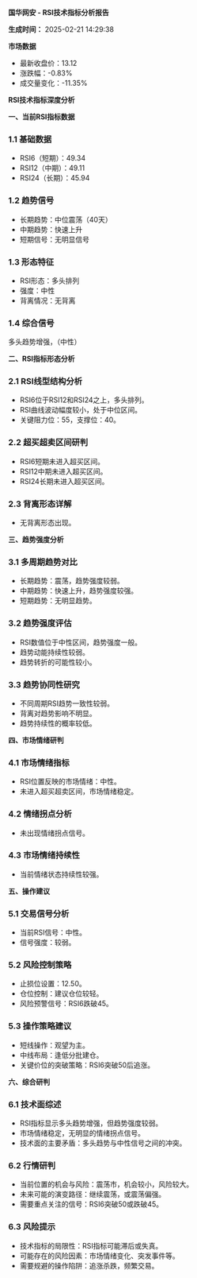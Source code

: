 **国华网安 - RSI技术指标分析报告**

**生成时间：** 2025-02-21 14:29:38

**市场数据**

- 最新收盘价：13.12
- 涨跌幅：-0.83%
- 成交量变化：-11.35%

**RSI技术指标深度分析**

**一、当前RSI指标数据**

### 1.1 基础数据
- RSI6（短期）：49.34
- RSI12（中期）：49.11
- RSI24（长期）：45.94

### 1.2 趋势信号
- 长期趋势：中位震荡（40天）
- 中期趋势：快速上升
- 短期信号：无明显信号

### 1.3 形态特征
- RSI形态：多头排列
- 强度：中性
- 背离情况：无背离

### 1.4 综合信号
多头趋势增强，（中性）

**二、RSI指标形态分析**

### 2.1 RSI线型结构分析
- RSI6位于RSI12和RSI24之上，多头排列。
- RSI曲线波动幅度较小，处于中位区间。
- 关键阻力位：55，支撑位：40。

### 2.2 超买超卖区间研判
- RSI6短期未进入超买区间。
- RSI12中期未进入超买区间。
- RSI24长期未进入超买区间。

### 2.3 背离形态详解
- 无背离形态出现。

**三、趋势强度分析**

### 3.1 多周期趋势对比
- 长期趋势：震荡，趋势强度较弱。
- 中期趋势：快速上升，趋势强度较强。
- 短期趋势：无明显趋势。

### 3.2 趋势强度评估
- RSI数值位于中性区间，趋势强度一般。
- 趋势动能持续性较弱。
- 趋势转折的可能性较小。

### 3.3 趋势协同性研究
- 不同周期RSI趋势一致性较弱。
- 背离对趋势影响不明显。
- 趋势持续性的概率较低。

**四、市场情绪研判**

### 4.1 市场情绪指标
- RSI位置反映的市场情绪：中性。
- 未进入超买超卖区间，市场情绪稳定。

### 4.2 情绪拐点分析
- 未出现情绪拐点信号。

### 4.3 市场情绪持续性
- 当前情绪状态持续性较强。

**五、操作建议**

### 5.1 交易信号分析
- 当前RSI信号：中性。
- 信号强度：较弱。

### 5.2 风险控制策略
- 止损位设置：12.50。
- 仓位控制：建议仓位较轻。
- 风险预警信号：RSI6跌破45。

### 5.3 操作策略建议
- 短线操作：观望为主。
- 中线布局：逢低分批建仓。
- 关键价位的突破策略：RSI6突破50后追涨。

**六、综合研判**

### 6.1 技术面综述
- RSI指标显示多头趋势增强，但趋势强度较弱。
- 市场情绪稳定，无明显的情绪拐点信号。
- 技术面的主要矛盾：多头趋势与中性信号之间的冲突。

### 6.2 行情研判
- 当前位置的机会与风险：震荡市，机会较小，风险较大。
- 未来可能的演变路径：继续震荡，或震荡偏强。
- 需要重点关注的信号：RSI6突破50或跌破45。

### 6.3 风险提示
- 技术指标的局限性：RSI指标可能滞后或失真。
- 可能存在的风险因素：市场情绪变化、突发事件等。
- 需要规避的操作陷阱：追涨杀跌，频繁交易。